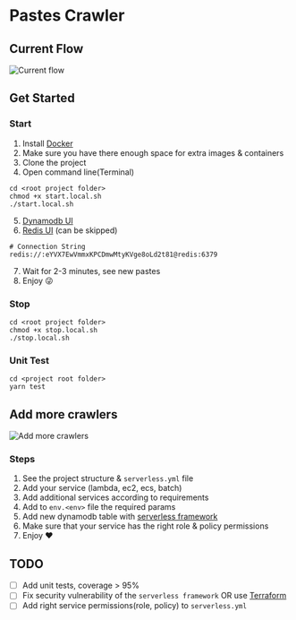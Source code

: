 # Pastes Crawler

## Current Flow

![Current flow](https://tinyurl.com/2afu93hz)<!--[Current flow](./diagrams/current-flow.puml)-->


## Get Started
### Start

1. Install [Docker](https://www.docker.com/)
2. Make sure you have there enough space for extra images & containers
3. Clone the project
4. Open command line(Terminal)
```
cd <root project folder>
chmod +x start.local.sh
./start.local.sh
```
5. [Dynamodb UI](http://localhost:8001)
6. [Redis UI](http://localhost:8002) (can be skipped)
```
# Connection String
redis://:eYVX7EwVmmxKPCDmwMtyKVge8oLd2t81@redis:6379
```
7. Wait for 2-3 minutes, see new pastes
8. Enjoy :stuck_out_tongue_winking_eye:

### Stop
```
cd <root project folder>
chmod +x stop.local.sh
./stop.local.sh
```
### Unit Test
```
cd <project root folder>
yarn test
```

## Add more crawlers

![Add more crawlers](https://tinyurl.com/28ar2r7l)<!--[Add more crawlers](./diagrams/next-stage.puml)-->

### Steps

1. See the project structure & `serverless.yml` file
2. Add your service (lambda, ec2, ecs, batch)
3. Add additional services according to requirements
4. Add to `env.<env>` file the required params
5. Add new dynamodb table with [serverless framework](https://www.serverless.com/) 
6. Make sure that your service has the right role & policy permissions
7. Enjoy :heart:

## TODO

- [ ] Add unit tests, coverage > 95%
- [ ] Fix security vulnerability of the `serverless framework` OR use [Terraform](https://www.terraform.io/)
- [ ] Add right service permissions(role, policy) to `serverless.yml`